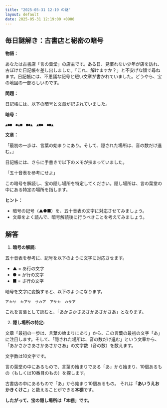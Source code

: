 ```yaml
---
title: "2025-05-31 12:19 の謎"
layout: default
date: 2025-05-31 12:19:00 +0900
---
```

## 毎日謎解き：古書店と秘密の暗号

**物語：**

あなたは古書店「言の葉堂」の店主です。ある日、見慣れない少年が店を訪れ、古ぼけた日記帳を差し出しました。「これ、解けますか？」と不安げな顔で尋ねます。日記帳には、不思議な記号と短い文章が書かれていました。どうやら、宝の地図の一部らしいのです。

**問題：**

日記帳には、以下の暗号と文章が記されていました。

**暗号：**

```
▲●■　●▲■　■●▲　▲■●　●■▲
```

**文章：**

「最初の一歩は、言葉の始まりにあり。そして、隠された場所は、音の数だけ進む。」

日記帳には、さらに手書きで以下のメモが挟まっていました。

「五十音表を参考にせよ」

この暗号を解読し、宝の隠し場所を特定してください。隠し場所は、言の葉堂の中にある特定の場所を指します。

**ヒント：**

*   暗号の記号（▲●■）を、五十音表の文字に対応させてみましょう。
*   文章をよく読んで、暗号解読後に行うべきことを考えてみましょう。

## 解答

1.  **暗号の解読:**

五十音表を参考に、記号を以下のように文字に対応させます。

*   ▲ = あ行の文字
*   ● = か行の文字
*   ■ = さ行の文字

暗号を文字に変換すると、以下のようになります。

```
アカサ　カアサ　サカア　アサカ　カサア
```

これを言葉として読むと、「あかさかさあさかあさかさあ」となります。

2.  **隠し場所の特定:**

文章「最初の一歩は、言葉の始まりにあり」から、この言葉の最初の文字「あ」に注目します。そして、「隠された場所は、音の数だけ進む」という文章から、「あかさかさあさかあさかさあ」の文字数（音の数）を数えます。

文字数は10文字です。

言の葉堂の中にあるもので、言葉の始まりである「あ」から始まり、10個あるもの（もしくは10番目のもの）を探します。

古書店の中にあるもので「あ」から始まり10個あるもの。
それは「**あいうえお かきくけこ**」と数えることができる**本棚**です。

**したがって、宝の隠し場所は「本棚」です。**
